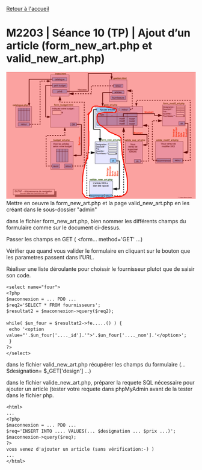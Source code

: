 [Retour à l'accueil](README.md)

# M2203 | Séance 10 (TP) | Ajout d’un article (form_new_art.php et valid_new_art.php)
![GitHub Logo](/planajout.png)
Mettre en oeuvre la form_new_art.php et la page valid_new_art.php en les créant dans le sous-dossier "admin"

dans le fichier form_new_art.php, bien nommer les différents champs du formulaire comme sur le document ci-dessus.

Passer les champs en GET  ( <form... method='GET' ...)

Vérifier que quand vous valider le formulaire en cliquant sur le bouton que les parametres passent dans l'URL.

Réaliser une liste déroulante pour choissir le fournisseur plutot que de saisir son code.

```
<select name="four">
<?php 
$maconnexion = ... PDO ...
$req2='SELECT * FROM fournisseurs';
$resultat2 = $maconnexion->query($req2);
 
while( $un_four = $resultat2->fe.....() ) {
 echo '<option value="'.$un_four['...._id'].'">'.$un_four['...._nom'].'</option>';
 }
?>
</select>
```

dans le fichier valid_new_art.php récupérer les champs du formulaire (... $designation= $_GET['design'] ...)

dans le fichier valide_new_art.php, préparer la requete SQL nécessaire pour ajouter un article (tester votre requete dans phpMyAdmin avant de la tester dans le fichier php.

```
<html>
...
<?php 
$maconnexion = ... PDO ...
$req='INSERT INTO .... VALUES(... $designation ... $prix ...)';
$maconnexion->query($req);
?>
vous venez d'ajouter un article (sans vérification:-) )
...
</html>
```

